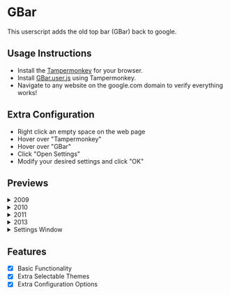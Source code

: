# GBar
This userscript adds the old top bar (GBar) back to google.

## Usage Instructions
* Install the [Tampermonkey](https://www.tampermonkey.net/) for your browser.
* Install [GBar.user.js](https://github.com/CallyHam/GBar/raw/main/GBar.user.js) using Tampermonkey.
* Navigate to any website on the google.com domain to verify everything works!

## Extra Configuration
* Right click an empty space on the web page
* Hover over "Tampermonkey"
* Hover over "GBar"
* Click "Open Settings"
* Modify your desired settings and click "OK"

## Previews
<details><summary>2009</summary>

  
![2009](https://github.com/CallyHam/GBar/blob/main/previews/2009.png?raw=true)
</details>
<details><summary>2010</summary>

  
![2010 1](https://github.com/CallyHam/GBar/blob/main/previews/2010-1.png?raw=true)
![2010 2](https://github.com/CallyHam/GBar/blob/main/previews/2010-2.png?raw=true)
</details>
<details><summary>2011</summary>


![2011 1](https://github.com/CallyHam/GBar/blob/main/previews/2011-1.png?raw=true)
![2011 2](https://github.com/CallyHam/GBar/blob/main/previews/2011-2.png?raw=true)
</details>
<details><summary>2013</summary>


![2013 1](https://github.com/CallyHam/GBar/blob/main/previews/2013-1.png?raw=true)
![2013 2](https://github.com/CallyHam/GBar/blob/main/previews/2013-2.png?raw=true)
</details>
<details><summary>Settings Window</summary>


![Settings](https://github.com/CallyHam/GBar/blob/main/previews/settings.png?raw=true)
</details>

## Features
 * [X] Basic Functionality
 * [X] Extra Selectable Themes
 * [X] Extra Configuration Options
